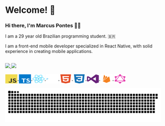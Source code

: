 
# Welcome! :pushpin:	

### Hi there, I'm Marcus Pontes 👩‍💻

 I am a 29 year old Brazilian programming student. :brazil:	

 I am a front-end mobile developer specialized in React Native, with solid experience in creating mobile applications. 
 
 ##
 
 <div>
  <a href="https://github.com/Marcuspo">
  <img height="180em" src="https://github-readme-stats.vercel.app/api?username=Marcuspo&show_icons=true&theme=tokyonight&include_all_commits=true&count_private=true"/>
  <img height="120em" src="https://github-readme-stats.vercel.app/api/top-langs/?username=Marcuspo&layout=compact&langs_count=7&theme=tokyonight"/>
</div>
 
 
 
 <div style="display: inline_block"><br>
  <img align="center" height="30" width="40" src="https://github.com/devicons/devicon/blob/master/icons/javascript/javascript-original.svg">
  <img align="center" height="30" width="40" src="https://github.com/devicons/devicon/blob/master/icons/typescript/typescript-original.svg">
  <img align="center" height="30" width="40" src="https://github.com/devicons/devicon/blob/master/icons/react/react-original.svg">
  <img align="center" height="30" width="40" src="https://github.com/devicons/devicon/blob/master/icons/tailwindcss/tailwindcss-original-wordmark.svg">
  <img align="center" height="30" width="40" src="https://github.com/devicons/devicon/blob/master/icons/html5/html5-plain.svg">
  <img align="center" height="30" width="40" src="https://github.com/devicons/devicon/blob/master/icons/css3/css3-plain.svg">
  <img align="center" height="30" width="40" src="https://github.com/devicons/devicon/blob/master/icons/visualstudio/visualstudio-plain.svg">
  <img align="center" height="30" width="40" src="https://github.com/devicons/devicon/blob/master/icons/firebase/firebase-plain.svg">
  <img align="center" height="30" width="40" src="https://github.com/devicons/devicon/blob/master/icons/graphql/graphql-plain.svg">
</div>
 
  ![Snake animation](https://github.com/Marcuspo/Marcuspo/blob/output/github-contribution-grid-snake.svg)
